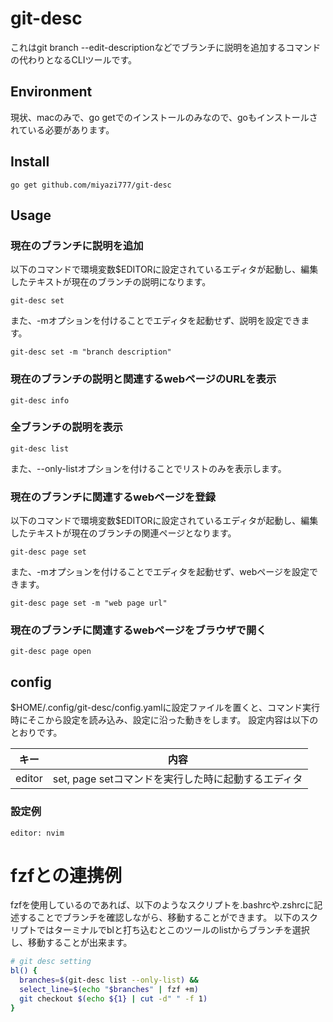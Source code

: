 # git-desc
これはgit branch --edit-descriptionなどでブランチに説明を追加するコマンドの代わりとなるCLIツールです。

## Environment
現状、macのみで、go getでのインストールのみなので、goもインストールされている必要があります。

## Install
```
go get github.com/miyazi777/git-desc
```

## Usage
### 現在のブランチに説明を追加
以下のコマンドで環境変数$EDITORに設定されているエディタが起動し、編集したテキストが現在のブランチの説明になります。
```
git-desc set
```

また、-mオプションを付けることでエディタを起動せず、説明を設定できます。
```
git-desc set -m "branch description"
```

### 現在のブランチの説明と関連するwebページのURLを表示
```
git-desc info
```

### 全ブランチの説明を表示
```
git-desc list
```

また、--only-listオプションを付けることでリストのみを表示します。

### 現在のブランチに関連するwebページを登録
以下のコマンドで環境変数$EDITORに設定されているエディタが起動し、編集したテキストが現在のブランチの関連ページとなります。
```
git-desc page set
```

また、-mオプションを付けることでエディタを起動せず、webページを設定できます。
```
git-desc page set -m "web page url"
```

### 現在のブランチに関連するwebページをブラウザで開く
```
git-desc page open
```

## config
$HOME/.config/git-desc/config.yamlに設定ファイルを置くと、コマンド実行時にそこから設定を読み込み、設定に沿った動きをします。
設定内容は以下のとおりです。

|キー|内容|
|---|---|
|editor|set, page setコマンドを実行した時に起動するエディタ|

### 設定例
```
editor: nvim
```

# fzfとの連携例
fzfを使用しているのであれば、以下のようなスクリプトを.bashrcや.zshrcに記述することでブランチを確認しながら、移動することができます。
以下のスクリプトではターミナルでblと打ち込むとこのツールのlistからブランチを選択し、移動することが出来ます。

```zsh
# git desc setting
bl() {
  branches=$(git-desc list --only-list) &&
  select_line=$(echo "$branches" | fzf +m)
  git checkout $(echo ${1} | cut -d" " -f 1)
}
```


